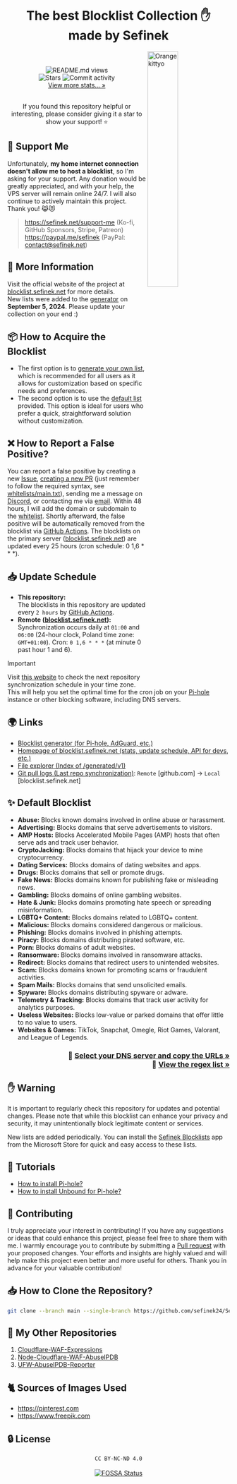 <div align="center"><h1>The best Blocklist Collection ✋<br>made by Sefinek</h1></div>
<img width="37%" align="right" src="images/kitten.png" alt="Orange kittyo">
<div align="center">
    <br><br>
    <img src="https://api.sefinek.net/api/v2/moecounter/@Sefinek-Blocklist-Collection" alt="README.md views" title="Repository views">
    <br>
    <img src="https://img.shields.io/github/stars/sefinek24/PiHole-Blocklist-Collection?label=STARS&style=for-the-badge" alt="Stars">
    <img src="https://img.shields.io/github/commit-activity/m/sefinek24/PiHole-Blocklist-Collection?label=COMMIT+ACTIVITY&style=for-the-badge" alt="Commit activity">
    <br>
    <a href="https://blocklist.sefinek.net/#stats" target="_blank">View more stats... »</a>
    <br><br>
    <p>If you found this repository helpful or interesting, please consider giving it a star to show your support! ⭐</p>
</div>

## 💸 Support Me
Unfortunately, **my home internet connection doesn't allow me to host a blocklist**, so I'm asking for your support. Any donation would be greatly appreciated, and with your help, the VPS server will remain online 24/7. I will also continue to actively maintain this project. Thank you! 😹😻
> https://sefinek.net/support-me (Ko-fi, GitHub Sponsors, Stripe, Patreon)  
> https://paypal.me/sefinek (PayPal: contact@sefinek.net)


## 📝 More Information
Visit the official website of the project at [blocklist.sefinek.net](https://blocklist.sefinek.net) for more details.  
New lists were added to the [generator](https://sefinek.net/blocklist-generator) on **September 5, 2024**. Please update your collection on your end :)


## 📦 How to Acquire the Blocklist
- The first option is to [generate your own list](https://sefinek.net/blocklist-generator), which is recommended for all users as it allows for customization based on specific needs and preferences.
- The second option is to use the [default list](https://github.com/sefinek24/Sefinek-Blocklist-Collection/tree/main/docs/lists/md) provided. This option is ideal for users who prefer a quick, straightforward solution without customization.


## ❌ How to Report a False Positive?
You can report a false positive by creating a new [Issue](https://github.com/sefinek24/Sefinek-Blocklist-Collection/issues), [creating a new PR](https://github.com/sefinek24/Sefinek-Blocklist-Collection/pulls) (just remember to follow the required syntax, see [whitelists/main.txt](https://github.com/sefinek24/Sefinek-Blocklist-Collection/blob/main/whitelists/main.txt#L10)), sending me a message on [Discord](https://sefinek.net), or contacting me via [email](https://sefinek.net).
Within 48 hours, I will add the domain or subdomain to the [whitelist](whitelists/main.txt).
Shortly afterward, the false positive will be automatically removed from the blocklist via [GitHub Actions](.github/workflows/generate-blocklists.yml).
The blocklists on the primary server ([blocklist.sefinek.net](https://blocklist.sefinek.net)) are updated every 25 hours (cron schedule: 0 1,6 * * *).


## 📥 Update Schedule
- **This repository:**  
  The blocklists in this repository are updated every `2 hours` by [GitHub Actions](.github/workflows/download-blocklists.yml).
- **Remote ([blocklist.sefinek.net](https://blocklist.sefinek.net)):**  
  Synchronization occurs daily at `01:00` and `06:00` (24-hour clock, Poland time zone: `GMT+01:00`). Cron: `0 1,6 * * *` (at minute 0 past hour 1 and 6).
> [!IMPORTANT]  
> Visit [this website](https://blocklist.sefinek.net/update-frequency) to check the next repository synchronization schedule in your time zone.  
> This will help you set the optimal time for the cron job on your [Pi-hole](https://pi-hole.net) instance or other blocking software, including DNS servers.


## 🌍 Links
- [Blocklist generator (for Pi-hole, AdGuard, etc.)](https://sefinek.net/blocklist-generator)
- [Homepage of blocklist.sefinek.net (stats, update schedule, API for devs, etc.)](https://blocklist.sefinek.net)
- [File explorer (Index of /generated/v1)](https://blocklist.sefinek.net/generated/v1)
- [Git pull logs (Last repo synchronization)](https://blocklist.sefinek.net/logs/v1): `Remote` [github.com] → `Local` [blocklist.sefinek.net]


## ✨ Default Blocklist
- **Abuse:** Blocks known domains involved in online abuse or harassment.
- **Advertising:** Blocks domains that serve advertisements to visitors.
- **AMP Hosts:** Blocks Accelerated Mobile Pages (AMP) hosts that often serve ads and track user behavior.
- **CryptoJacking:** Blocks domains that hijack your device to mine cryptocurrency.
- **Dating Services:** Blocks domains of dating websites and apps.
- **Drugs:** Blocks domains that sell or promote drugs.
- **Fake News:** Blocks domains known for publishing fake or misleading news.
- **Gambling:** Blocks domains of online gambling websites.
- **Hate & Junk:** Blocks domains promoting hate speech or spreading misinformation.
- **LGBTQ+ Content:** Blocks domains related to LGBTQ+ content.
- **Malicious:** Blocks domains considered dangerous or malicious.
- **Phishing:** Blocks domains involved in phishing attempts.
- **Piracy:** Blocks domains distributing pirated software, etc.
- **Porn:** Blocks domains of adult websites.
- **Ransomware:** Blocks domains involved in ransomware attacks.
- **Redirect:** Blocks domains that redirect users to unintended websites.
- **Scam:** Blocks domains known for promoting scams or fraudulent activities.
- **Spam Mails:** Blocks domains that send unsolicited emails.
- **Spyware:** Blocks domains distributing spyware or adware.
- **Telemetry & Tracking:** Blocks domains that track user activity for analytics purposes.
- **Useless Websites:** Blocks low-value or parked domains that offer little to no value to users.
- **Websites & Games:** TikTok, Snapchat, Omegle, Riot Games, Valorant, and League of Legends.


<h3 align="right">
    📃 <a href="docs/lists/Index.md">Select your DNS server and copy the URLs »</a><br>
    🔡 <a href="docs/lists/Regex.md">View the regex list »</a>
</h3>

## ✋ Warning
It is important to regularly check this repository for updates and potential changes.
Please note that while this blocklist can enhance your privacy and security, it may unintentionally block legitimate content or services.

New lists are added periodically. You can install the [Sefinek Blocklists](https://apps.microsoft.com/detail/9p3tnt3pjd0j) app from the Microsoft Store for quick and easy access to these lists.


## 🤔 Tutorials
- [How to install Pi-hole?](https://blocklist.sefinek.net/viewer/tutorials/How_to_install_Pi-hole)
- [How to install Unbound for Pi-hole?](https://blocklist.sefinek.net/viewer/tutorials/How_to_install_Unbound_for_Pi-hole)


## 🤝 Contributing
I truly appreciate your interest in contributing!
If you have any suggestions or ideas that could enhance this project, please feel free to share them with me.
I warmly encourage you to contribute by submitting a [Pull request](https://github.com/sefinek24/Sefinek-Blocklist-Collection) with your proposed changes.
Your efforts and insights are highly valued and will help make this project even better and more useful for others.
Thank you in advance for your valuable contribution!


## 📥 How to Clone the Repository?
```bash
git clone --branch main --single-branch https://github.com/sefinek24/Sefinek-Blocklist-Collection
```


## 🌠 My Other Repositories
1. [Cloudflare-WAF-Expressions](https://github.com/sefinek24/Cloudflare-WAF-Expressions)
2. [Node-Cloudflare-WAF-AbuseIPDB](https://github.com/sefinek24/Node-Cloudflare-WAF-AbuseIPDB)
3. [UFW-AbuseIPDB-Reporter](https://github.com/sefinek24/UFW-AbuseIPDB-Reporter)


## 🐈 Sources of Images Used
- https://pinterest.com
- https://www.freepik.com


## 🔒 License
<div align="center">
  <code>CC BY-NC-ND 4.0</code><br><br>
  <a href="https://app.fossa.com/projects/git%2Bgithub.com%2Fsefinek24%2FSefinek-Blocklist-Collection?ref=badge_large">
    <img src="https://app.fossa.com/api/projects/git%2Bgithub.com%2Fsefinek24%2FSefinek-Blocklist-Collection.svg?type=large" alt="FOSSA Status">
  </a>
</div>